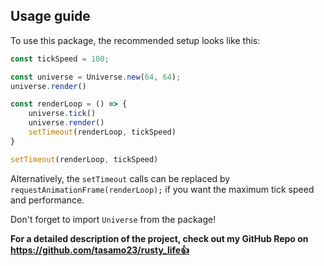 ## Usage guide

To use this package, the recommended setup looks like this:
```js
const tickSpeed = 100;

const universe = Universe.new(64, 64);
universe.render()

const renderLoop = () => {
    universe.tick()
    universe.render()
    setTimeout(renderLoop, tickSpeed)
}

setTimeout(renderLoop, tickSpeed)
```

Alternatively, the `setTimeout` calls can be replaced by `requestAnimationFrame(renderLoop);` if you want the maximum tick speed and performance.

Don't forget to import `Universe` from the package!

**For a detailed description of the project, check out my GitHub Repo on https://github.com/tasamo23/rusty_life👍**